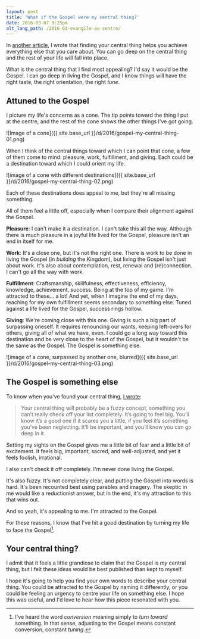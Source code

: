 ```yaml
---
layout: post
title: 'What if the Gospel were my central thing?'
date: 2016-03-07 9:25pm
alt_lang_path: /2016-03-evangile-au-centre/
---
```


In [another article](/2014-12-go-deep-in-everything/), I wrote that finding your central thing helps you achieve everything else that you care about. You can go deep on the central thing and the rest of your life will fall into place.

What is the central thing that I find most appealing? I'd say it would be the Gospel. I can go deep in living the Gospel, and I know things will have the right taste, the right orientation, the right *tune*.

<!-- MORE -->

## Attuned to the Gospel

I picture my life's concerns as a cone. The tip points toward the thing I put at the centre, and the rest of the cone shows the other things I've got going.

![Image of a cone]({{ site.base_url }}/d/2016/gospel-my-central-thing-01.png)

When I think of the central things toward which I can point that cone, a few of them come to mind: pleasure, work, fulfillment, and giving. Each could be a destination toward which I could orient my life.

![image of a cone with different destinations]({{ site.base_url }}/d/2016/gospel-my-central-thing-02.png)

Each of these destinations does appeal to me, but they're all missing something.

All of them feel a little off, especially when I compare their alignment against the Gospel.

**Pleasure**: I can't make it a destination. I can't take this all the way. Although there is much pleasure in a joyful life lived for the Gospel, pleasure isn't an end in itself for me.

**Work**: It's a close one, but it's not the right one. There is work to be done in living the Gospel (in *building* the Kingdom), but living the Gospel isn't just about work. It's also about contemplation, rest, renewal and (re)connection. I can't go all the way with work.

**Fulfillment**: Craftsmanship, skillfulness, effectiveness, efficiency, knowledge, achievement, success. Being at the top of my game. I'm attracted to these... a lot! And yet, when I imagine the end of my days, reaching for my own fulfillment seems secondary to something else. Tuned against a life lived for the Gospel, success rings hollow.

**Giving**: We're coming close with this one. Giving is such a big part of surpassing oneself. It requires renouncing our wants, keeping left-overs for others, giving all of what we have, even. I could go a long way toward this destination and be very close to the heart of the Gospel, but it wouldn't be the same as the Gospel. The Gospel is something else.

![image of a cone, surpassed by another one, blurred]({{ site.base_url }}/d/2016/gospel-my-central-thing-03.png)

## The Gospel is something else

To know when you've found your central thing, [I wrote](/2014-12-go-deep-in-everything/):

> Your central thing will probably be a fuzzy concept, something you can’t really check off your list completely. It’s going to feel big. You’ll know it’s a good one if it scares you a little, if you feel it’s something you’ve been neglecting. It’ll be important, and you’ll know you can go deep in it.

Setting my sights on the Gospel gives me a little bit of fear and a little bit of excitement. It feels big, important, sacred, and well-adjusted, and yet it feels foolish, irrational.

I also can't check it off completely. I'm never done living the Gospel.

It's also fuzzy. It's not completely clear, and putting the Gospel into words is hard. It's been recounted best using parables and imagery. The skeptic in me would like a reductionist answer, but in the end, it's my attraction to this that wins out.

And so yeah, it's appealing to me. I'm attracted to the Gospel.

For these reasons, I know that I've hit a good destination by turning my life to face the Gospel[^conversion].

[^conversion]: I've heard the word *conversion* meaning simply to *turn toward* something. In that sense, adjusting to the Gospel means constant conversion, constant *tuning*.

## Your central thing?

I admit that it feels a little grandiose to claim that the Gospel is *my* central thing, but I felt these ideas would be best published than kept to myself.

I hope it's going to help you find your own words to describe your central thing. You could be attracted to the Gospel by naming it differently, or you could be feeling an urgency to centre your life on something else. I hope this was useful, and I'd love to hear how this piece resonated with you.
